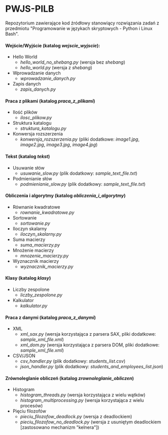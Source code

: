 # PWJS-PILB
Repozytorium zawierające kod źródłowy stanowiący rozwiązania zadań z przedmiotu "Programowanie w językach skryptowych - Python i Linux Bash".

#### Wejście/Wyjście (katalog *wejscie_wyjscie*):
- Hello World
  - *hello_world_no_shebang.py* (wersja bez *shebang*)
  - *hello_world.py* (wersja z *shebang*)
- Wprowadzanie danych
  - *wprowadzanie_danych.py*
- Zapis danych
  - *zapis_danych.py*

#### Praca z plikami (katalog *praca_z_plikami*)
- Ilość plików
  - *ilosc_plikow.py*
- Struktura katalogu
  - *struktura_katalogu.py*
- Konwersja rozszerzenia
  - *konwersja_rozszerzenia.py* (pliki dodatkowe: *image1.jpg*, *image2.jpg*, *image3.jpg*, *image4.jpg*)

#### Tekst (katalog *tekst*)
- Usuwanie słów
  - *usuwanie_slow.py* (plik dodatkowy: *sample_text_file.txt*)
- Podmienianie słów
  - *podmienianie_slow.py* (plik dodatkowy: *sample_text_file.txt*)

#### Obliczenia i algorytmy (katalog *obliczenia_i_algorytmy*)
- Równanie kwadratowe
  - *rownanie_kwadratowe.py*
- Sortowanie
  - *sortowanie.py*
- Iloczyn skalarny
  - *iloczyn_skalarny.py*
- Suma macierzy
  - *suma_macierzy.py*
- Mnożenie macierzy
  - *mnozenie_macierzy.py*
- Wyznacznik macierzy
  - *wyznacznik_macierzy.py*

#### Klasy (katalog *klasy*)
- Liczby zespolone
  - *liczby_zespolone.py*
- Kalkulator
  - *kalkulator.py*

#### Praca z danymi (katalog *praca_z_danymi*)
- XML
  - *xml_sax.py* (wersja korzystająca z parsera SAX, pliki dodatkowe: *sample_xml_file.xml*)
  - *xml_dom.py* (wersja korzystająca z parsera DOM, pliki dodatkowe: *sample_xml_file.xml*)
- CSV/JSON
  - *csv_handler.py* (plik dodatkowy: *students_list.csv*)
  - *json_handler.py* (plik dodatkowy: *students_and_employees_list.json*)

#### Zrównoleglanie obliczeń (katalog *zrownoleglanie_obliczen*)
- Histogram
  - *histogram_threads.py* (wersja korzystająca z wielu wątków)
  - *histogram_multiprocessing.py* (wersja korzystająca z wielu procesów)
- Pięciu filozofów
  - *pieciu_filozofow_deadlock.py* (wersja z deadlockiem)
  - *pieciu_filozofow_no_deadlock.py* (wersja z usuniętym deadlockiem [zastosowano mechanizm "kelnera"])
